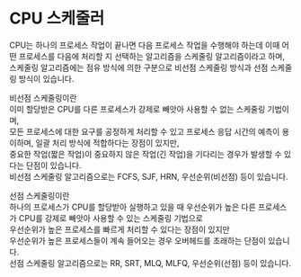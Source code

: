 # CPU 스케줄러

CPU는 하나의 프로세스 작업이 끝나면 다음 프로세스 작업을 수행해야 하는데 
이때 어떤 프로세스를 다음에 처리할 지 선택하는 알고리즘을 스케줄링 알고리즘이라고 하며, 스케줄링 알고리즘에는 점유 방식에 의한 구분으로 비선점 스케줄링 방식과 선점 스케줄링 방식이 있습니다. 

비선점 스케줄링이란 <br>
이미 할당받은 CPU를 다른 프로세스가 강제로 빼앗아 사용할 수 없는 스케줄링 기법이며, <br>
모든 프로세스에 대한 요구를 공정하게 처리할 수 있고 프로세스 응답 시간의 예측이 용이하며, 일괄 처리 방식에 적합하다는 장점이 있지만, <br>
중요한 작업(짧은 작업)이 중요하지 않은 작업(긴 작업)을 기다리는 경우가 발생할 수 있다는 단점이 있습니다. <br>
비선점 스케줄링 알고리즘으로는 FCFS, SJF, HRN, 우선순위(비선점) 등이 있습니다. 

선점 스케줄링이란 <br>
하나의 프로세스가 CPU를 할당받아 실행하고 있을 때 우선순위가 높은 다른 프로세스가 CPU를 강제로 빼앗아 사용할 수 있는 스케줄링 기법으로 <br>
우선순위가 높은 프로세스를 빠르게 처리할 수 있다는 장점이 있지만 <br>
우선순위가 높은 프로세스들이 계속 들어오는 경우 오버헤드를 초래하는 단점이 있습니다.  <br>
선점 스케줄링 알고리즘으로는 RR, SRT, MLQ, MLFQ, 우선순위(선점) 등이 있습니다. 